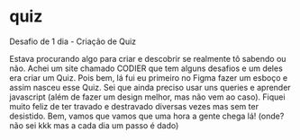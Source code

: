 # quiz
Desafio de 1 dia - Criação de Quiz

Estava procurando algo para criar e descobrir se realmente tô sabendo ou não. Achei um site chamado CODIER que tem alguns desafios e um deles era criar um Quiz. Pois bem, lá fui eu primeiro no Figma fazer um esboço e assim nasceu esse Quiz. Sei que ainda preciso usar uns queries e aprender javascript (além de fazer um design melhor, mas não vem ao caso). Fiquei muito feliz de ter travado e destravado diversas vezes mas sem ter desistido. Bem, vamos que vamos que uma hora a gente chega lá! (onde? não sei kkk mas a cada dia um passo é dado)
